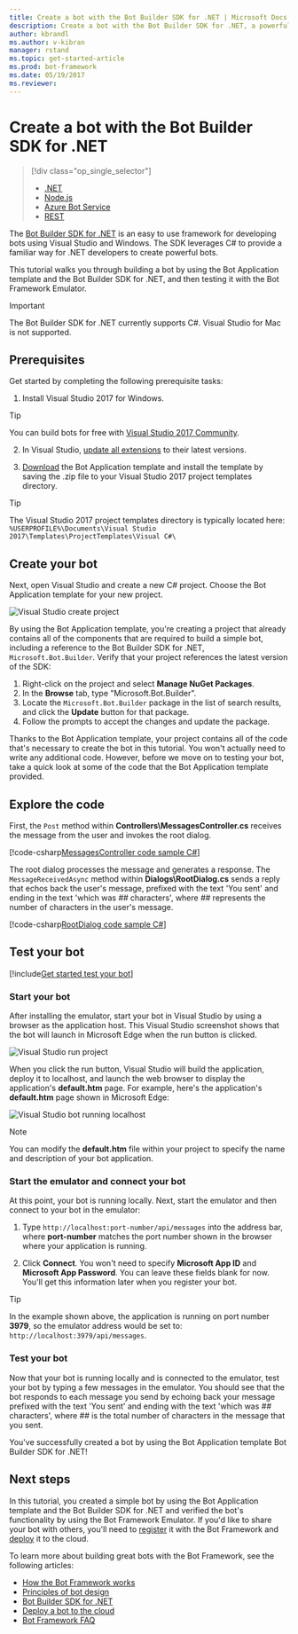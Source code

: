 ```yaml
---
title: Create a bot with the Bot Builder SDK for .NET | Microsoft Docs
description: Create a bot with the Bot Builder SDK for .NET, a powerful bot construction framework.
author: kbrandl
ms.author: v-kibran
manager: rstand
ms.topic: get-started-article
ms.prod: bot-framework
ms.date: 05/19/2017
ms.reviewer: 
---
```

# Create a bot with the Bot Builder SDK for .NET
> [!div class="op_single_selector"]
> - [.NET](../dotnet/bot-builder-dotnet-quickstart.md)
> - [Node.js](../nodejs/bot-builder-nodejs-quickstart.md)
> - [Azure Bot Service](../azure/azure-bot-service-quickstart.md)
> - [REST](../rest-api/bot-framework-rest-connector-quickstart.md)

The <a href="https://github.com/Microsoft/BotBuilder" target="_blank">Bot Builder SDK for .NET</a> is an easy to use framework for developing bots using Visual Studio and Windows. The SDK leverages C# to provide a familiar way for .NET developers to create powerful bots.


This tutorial walks you through building a bot by using
the Bot Application template and the Bot Builder SDK for .NET,
and then testing it with the Bot Framework Emulator.

> [!IMPORTANT]
> The Bot Builder SDK for .NET currently supports C#. Visual Studio for Mac is not supported.

## Prerequisites

Get started by completing the following prerequisite tasks:

1. Install Visual Studio 2017 for Windows.  
> [!TIP]
> You can build bots for free with <a href="https://www.visualstudio.com/downloads/" target="_blank">Visual Studio 2017 Community</a>.

2. In Visual Studio, <a href="https://msdn.microsoft.com/en-us/library/dd997169.aspx" target="_blank">update all extensions</a> to their latest versions.

3. [Download](http://aka.ms/bf-bc-vstemplate) the Bot Application template
and install the template by saving the .zip file to your Visual Studio 2017 project templates directory.  
> [!TIP]
> The Visual Studio 2017 project templates directory is typically located here:
> `%USERPROFILE%\Documents\Visual Studio 2017\Templates\ProjectTemplates\Visual C#\`

## Create your bot

Next, open Visual Studio and create a new C# project. Choose the Bot Application template for your new project.

![Visual Studio create project](~/media/connector-getstarted-create-project.png)

By using the Bot Application template, you're creating a project that already contains all of the
components that are required to build a simple bot, including a reference to
the Bot Builder SDK for .NET, `Microsoft.Bot.Builder`. Verify that your project
references the latest version of the SDK:

1. Right-click on the project and select **Manage NuGet Packages**.
2. In the **Browse** tab, type "Microsoft.Bot.Builder".
3. Locate the `Microsoft.Bot.Builder` package in the list of search results, and click the **Update** button for that package.
4. Follow the prompts to accept the changes and update the package.

Thanks to the Bot Application template,
your project contains all of the code that's necessary to create the bot in this tutorial. You won't actually need to write any additional code.
However, before we move on to testing your bot,
take a quick look at some of the code that the Bot Application template provided.

## Explore the code

First, the `Post` method within **Controllers\MessagesController.cs** receives the message from the user and invokes the root dialog.

[!code-csharp[MessagesController code sample C#](~/includes/code/dotnet-getstarted.cs#MessagesController)]

The root dialog processes the message and generates a response. The `MessageReceivedAsync` method within **Dialogs\RootDialog.cs** sends a reply that echos back the user's message, prefixed with the text 'You sent' and ending in the text 'which was *##* characters', where *##* represents the number of characters in the user's message.

[!code-csharp[RootDialog code sample C#](~/includes/code/dotnet-getstarted.cs#RootDialog)]

## Test your bot

[!include[Get started test your bot](~/includes/snippet-getstarted-test-bot.md)]

### Start your bot

After installing the emulator, start your bot in Visual Studio by using a browser as the application host.
This Visual Studio screenshot shows that the bot will launch in Microsoft Edge when the run button is clicked.

![Visual Studio run project](~/media/connector-getstarted-start-bot-locally.png)

When you click the run button, Visual Studio will build the application, deploy it to localhost,
and launch the web browser to display the application's **default.htm** page.
For example, here's the application's **default.htm** page shown in Microsoft Edge:

![Visual Studio bot running localhost](~/media/connector-getstarted-bot-running-localhost.png)

> [!NOTE]
> You can modify the **default.htm** file within your project
> to specify the name and description of your bot application.

### Start the emulator and connect your bot

At this point, your bot is running locally.
Next, start the emulator and then connect to your bot in the emulator:

1. Type `http://localhost:port-number/api/messages` into the address bar, where **port-number** matches the port number shown in the browser where your application is running.

2. Click **Connect**. You won't need to specify **Microsoft App ID** and **Microsoft App Password**. You can leave these fields blank for now. You'll get this information later when you register your bot.

> [!TIP]
> In the example shown above, the application is running on port number **3979**, so the emulator address would be set to: `http://localhost:3979/api/messages`.

### Test your bot

Now that your bot is running locally and is connected to the emulator, test your bot by typing a few messages in the emulator.
You should see that the bot responds to each message you send by echoing back your message prefixed with the text 'You sent'
and ending with the text 'which was *##* characters', where *##* is the total number of characters in the message that you sent.

You've successfully created a bot by using the Bot Application template Bot Builder SDK for .NET!

## Next steps

In this tutorial, you created a simple bot by using the Bot Application template and the Bot Builder SDK for .NET
and verified the bot's functionality by using the Bot Framework Emulator.
If you'd like to share your bot with others, you'll need to
[register](~/portal-register-bot.md) it with the Bot Framework and
[deploy](~/deploy-bot-overview.md) it to the cloud.

To learn more about building great bots with the Bot Framework, see the following articles:

- [How the Bot Framework works](~/overview-how-bot-framework-works.md)
- [Principles of bot design](~/bot-design-principles.md)
- [Bot Builder SDK for .NET](~/dotnet/bot-builder-dotnet-overview.md)
- [Deploy a bot to the cloud](~/deploy-bot-overview.md)
- [Bot Framework FAQ](~/resources-bot-framework-faq.md)
